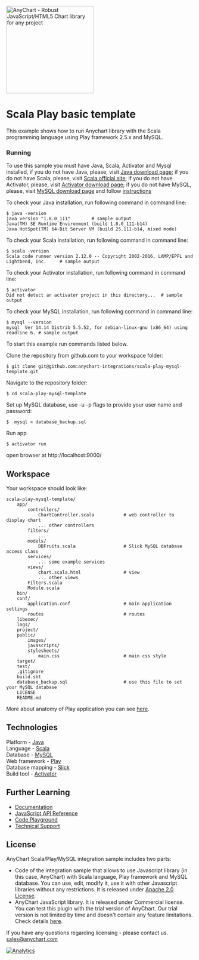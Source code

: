 [<img src="https://cdn.anychart.com/images/logo-transparent-segoe.png?2" width="234px" alt="AnyChart - Robust JavaScript/HTML5 Chart library for any project">](https://www.anychart.com)
# Scala Play basic template

This example shows how to run Anychart library with the Scala programming language using Play framework 2.5.x and MySQL.

### Running
To use this sample you must have Java, Scala, Activator and Mysql installed,
if you do not have Java, please, visit [Java download page](https://java.com/download/);
if you do not have Scala, please, visit [Scala official site](http://www.scala-lang.org/);
if you do not have Activator, please, visit [Activator download page](https://www.lightbend.com/activator/download);
if you do not have MySQL, please, visit [MySQL download page](https://dev.mysql.com/downloads/installer/) and follow [instructions](http://dev.mysql.com/doc/refman/5.7/en/installing.html)

To check your Java installation, run following command in command line:
```
$ java -version
java version "1.8.0_111"        # sample output
Java(TM) SE Runtime Environment (build 1.8.0_111-b14)
Java HotSpot(TM) 64-Bit Server VM (build 25.111-b14, mixed mode)
```
To check your Scala installation, run following command in command line:
```
$ scala -version
Scala code runner version 2.12.0 -- Copyright 2002-2016, LAMP/EPFL and Lightbend, Inc.     # sample output
```
To check your Activator installation, run following command in command line:
```
$ activator
Did not detect an activator project in this directory...  # sample output
```
To check your MySQL installation, run following command in command line:
```
$ mysql --version
mysql  Ver 14.14 Distrib 5.5.52, for debian-linux-gnu (x86_64) using readline 6. # sample output
```

To start this example run commands listed below.

Clone the repository from github.com to your workspace folder:

```
$ git clone git@github.com:anychart-integrations/scala-play-mysql-template.git
```

Navigate to the repository folder:
```
$ cd scala-play-mysql-template
```

Set up MySQL database, use -u -p flags to provide your user name and password:
```
$  mysql < database_backup.sql
```

Run app
```
$ activator run
```

open browser at http://localhost:9000/


## Workspace
Your workspace should look like:
```
scala-play-mysql-template/
    app/
        controllers/
            ChartController.scala           # web controller to display chart
            ... other controllers
        filters/
            ...
        models/
            DBFruits.scala                  # Slick MySQL database access class
        services/
            ... some example services
        views/
            chart.scala.html                # view
            ... other views
        Filters.scala
        Module.scala
    bin/
    conf/
        application.conf                    # main application settings
        routes                              # routes
    libexec/
    logs/
    project/
    public/
        images/
        javascripts/
        stylesheets/
            main.css                        # main css style
    target/
    test/
    .gitignore
    build.sbt
    database_backup.sql                     # use this file to set your MySQL database
    LICENSE
    README.md
```
More about anatomy of Play application you can see [here](https://www.playframework.com/documentation/2.5.x/Anatomy).

## Technologies
Platform - [Java](https://java.com/)<br />
Language - [Scala](http://www.scala-lang.org/)<br />
Database - [MySQL](https://www.mysql.com/)<br />
Web framework - [Play](https://www.playframework.com)<br />
Database mapping - [Slick](http://slick.lightbend.com/)<br />
Build tool - [Activator](https://www.lightbend.com/activator/download)

## Further Learning
* [Documentation](https://docs.anychart.com)
* [JavaScript API Reference](https://api.anychart.com)
* [Code Playground](https://playground.anychart.com)
* [Technical Support](https://www.anychart.com/support)

## License
AnyChart Scala/Play/MySQL integration sample includes two parts:
- Code of the integration sample that allows to use Javascript library (in this case, AnyChart) with Scala language, Play framework and MySQL database. You can use, edit, modify it, use it with other Javascript libraries without any restrictions. It is released under [Apache 2.0 License](https://github.com/anychart-integrations/scala-play-mysql-template/blob/master/LICENSE).
- AnyChart JavaScript library. It is released under Commercial license. You can test this plugin with the trial version of AnyChart. Our trial version is not limited by time and doesn't contain any feature limitations. Check details [here](https://www.anychart.com/buy/).

If you have any questions regarding licensing - please contact us. <sales@anychart.com>

[![Analytics](https://ga-beacon.appspot.com/UA-228820-4/Integrations/scala-play-mysql-template?pixel&useReferer)](https://github.com/igrigorik/ga-beacon)
